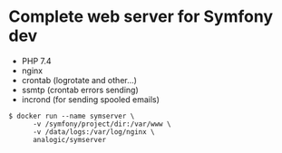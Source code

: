 Complete web server for Symfony dev
===================================

- PHP 7.4
- nginx
- crontab (logrotate and other...)
- ssmtp (crontab errors sending)
- incrond (for sending spooled emails)

```
$ docker run --name symserver \
      -v /symfony/project/dir:/var/www \
      -v /data/logs:/var/log/nginx \
      analogic/symserver
